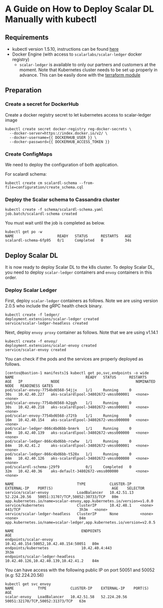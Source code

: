 # A Guide on How to Deploy Scalar DL Manually with kubectl

## Requirements

* kubectl version 1.5.10, instructions can be found [here](https://kubernetes.io/docs/tasks/tools/install-kubectl/)
* Docker Engine (with access to `scalarlabs/scalar-ledger` docker registry)
  * `scalar-ledger` is available to only our partners and customers at the moment.
Note that Kubernetes cluster needs to be set up properly in advance. This can be easily done with the [terraform module](../../docs/README.md)

## Preparation

### Create a secret for DockerHub

Create a docker registry secret to let kubernetes access to scalar-ledger image

```console
kubectl create secret docker-registry reg-docker-secrets \
  --docker-server=https://index.docker.io/v2/ \
  --docker-username={{ DOCKERHUB_USER }} \
  --docker-password={{ DOCKERHUB_ACCESS_TOKEN }}
```

### Create ConfigMaps

We need to deploy the configuration of both application.

For scalardl schema:

```console
kubectl create cm scalardl-schema --from-file=configuration/create_schema.cql
```

### Deploy the Scalar schema to Cassandra cluster

```console
kubectl create -f schema/scalardl-schema.yaml
job.batch/scalardl-schema created
```

You must wait until the job is completed as below.

```console
kubectl get po -w
NAME                    READY   STATUS      RESTARTS   AGE
scalardl-schema-6fp95   0/1     Completed   0          34s
```

## Deploy Scalar DL

It is now ready to deploy Scalar DL to the k8s cluster. To deploy Scalar DL, you need to deploy `scalar-ledger` containers and `envoy` containers in this order.

### Deploy Scalar Ledger

First, deploy `scalar-ledger` containers as follows. Note we are using version 2.0.5 who include the gRPC health check binary.

```console
kubectl create -f ledger/
deployment.extensions/scalar-ledger created
service/scalar-ledger-headless created
```

Next, deploy `envoy proxy` container as follows. Note that we are using v1.14.1

```console
kubectl create -f envoy/
deployment.extensions/scalar-envoy created
service/scalar-envoy created
```

You can check if the pods and the services are properly deployed as follows.

```console
[centos@bastion-1 manifests]$ kubectl get po,svc,endpoints -o wide
NAME                                 READY   STATUS      RESTARTS   AGE   IP             NODE                                   NOMINATED NODE   READINESS GATES
pod/scalar-envoy-7754bd6568-54jjx    1/1     Running     0          30s   10.42.40.227   aks-scalardlpool-34802672-vmss000001   <none>           <none>
pod/scalar-envoy-7754bd6568-k2ggh    1/1     Running     0          30s   10.42.40.218   aks-scalardlpool-34802672-vmss000001   <none>           <none>
pod/scalar-envoy-7754bd6568-z72tb    1/1     Running     0          16m   10.42.40.154   aks-scalardlpool-34802672-vmss000000   <none>           <none>
pod/scalar-ledger-866c4bd6bb-bnmrk   1/1     Running     0          84m   10.42.40.139   aks-scalardlpool-34802672-vmss000000   <none>           <none>
pod/scalar-ledger-866c4bd6bb-rcwhw   1/1     Running     0          84m   10.42.41.2     aks-scalardlpool-34802672-vmss000001   <none>           <none>
pod/scalar-ledger-866c4bd6bb-t528x   1/1     Running     0          84m   10.42.40.126   aks-scalardlpool-34802672-vmss000000   <none>           <none>
pod/scalardl-schema-j29f9            0/1     Completed   0          32m   10.42.40.36    aks-default-34802672-vmss000000        <none>           <none>

NAME                             TYPE           CLUSTER-IP    EXTERNAL-IP    PORT(S)                           AGE    SELECTOR
service/scalar-envoy             LoadBalancer   10.42.51.13   52.224.20.56   50051:31707/TCP,50052:30733/TCP   80m    app.kubernetes.io/name=scalar-envoy,app.kubernetes.io/version=v1.0.0
service/kubernetes               ClusterIP      10.42.48.1    <none>         443/TCP                           3h3m   <none>
service/scalar-ledger-headless   ClusterIP      None          <none>         <none>                            84m    app.kubernetes.io/name=scalar-ledger,app.kubernetes.io/version=v2.0.5

NAME                               ENDPOINTS                               AGE
endpoints/scalar-envoy             10.42.40.154:50052,10.42.40.154:50051   80m
endpoints/kubernetes               10.42.40.4:443                          3h3m
endpoints/scalar-ledger-headless   10.42.40.126,10.42.40.139,10.42.41.2    84m
```

You can have access with the following public IP on port 50051 and 50052 (e.g: 52.224.20.56)

```console
kubectl get svc envoy
NAME           TYPE           CLUSTER-IP    EXTERNAL-IP    PORT(S)                           AGE
scalar-envoy   LoadBalancer   10.42.51.58   52.224.20.56   50051:32170/TCP,50052:31373/TCP   63m
```

